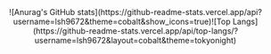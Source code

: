 <!--
**lsh9672/lsh9672** is a ✨ _special_ ✨ repository because its `README.md` (this file) appears on your GitHub profile.

Here are some ideas to get you started:

- 🔭 I’m currently working on ...
- 🌱 I’m currently learning ...
- 👯 I’m looking to collaborate on ...
- 🤔 I’m looking for help with ...
- 💬 Ask me about ...
- 📫 How to reach me: ...
- 😄 Pronouns: ...
- ⚡ Fun fact: ...
-->

<div align="center">![Anurag's GitHub stats](https://github-readme-stats.vercel.app/api?username=lsh9672&theme=cobalt&show_icons=true)![Top Langs](https://github-readme-stats.vercel.app/api/top-langs/?username=lsh9672&layout=cobalt&theme=tokyonight)</div>
